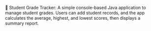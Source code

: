 📘 Student Grade Tracker:
A simple console-based Java application to manage student grades.
Users can add student records, and the app calculates the average, highest, and lowest scores, then displays a summary report.
